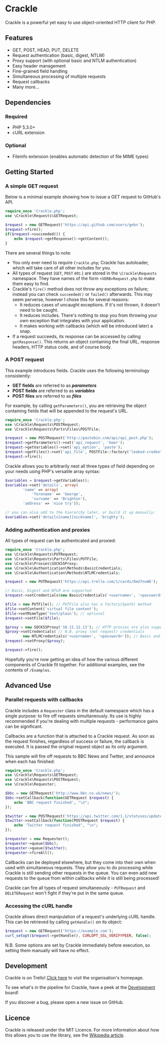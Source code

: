 # Crackle

Crackle is a powerful yet easy to use object-oriented HTTP client for PHP.

## Features

 - GET, POST, HEAD, PUT, DELETE
 - Request authentication (basic, digest, NTLM)
 - Proxy support (with optional basic and NTLM authentication)
 - Easy header management
 - Fine-grained field handling
 - Simultaneous processing of multiple requests
 - Request callbacks
 - Many more...

## Dependencies

### Required

 - PHP 5.3.0+
 - cURL extension

### Optional

 - Fileinfo extension (enables automatic detection of file MIME types)

## Getting Started

### A simple GET request

Below is a minimal example showing how to issue a GET request to GitHub's API.

````php
require_once 'Crackle.php';
use \Crackle\Requests\GETRequest;

$request = new GETRequest('https://api.github.com/users/gebn');
$request->fire();
if($request->succeeded()) {
	echo $request->getResponse()->getContent();
}
````

There are several things to note:

 - You only ever need to require `Crackle.php`; Crackle has autoloader, which will take care of all other includes for you.
 - All types of request (`GET`, `POST` etc.) are stored in the `\Crackle\Requests` namespace. They have names of the form `<VERB>Request.php` to make them easy to find.
 - Crackle's `fire()` method does not throw any exceptions on failure; instead you can check `succeeded()` or `failed()` afterwards. This may seem perverse, however I chose this for several reasons:
	- It reduces cases of uncaught exceptions. If it's not thrown, it doesn't need to be caught.
	- It reduces includes. There's nothing to stop you from throwing your own exception that integrates with your application.
	- It makes working with callbacks (which will be introduced later) a snap.
 - If a request succeeds, its response can be accessed by calling `getResponse()`. This returns an object containing the final URL, response headers, HTTP status code, and of course body.

### A POST request

This example introduces fields. Crackle uses the following terminology consistently:

 - **GET fields** are referred to as **_parameters_**
 - **POST fields** are referred to as **_variables_**
 - **POST files** are referred to as **_files_**

For example, by calling `getParameters()`, you are retrieving the object containing fields that will be appended to the request's URL.

````php
require_once 'Crackle.php';
use \Crackle\Requests\POSTRequest;
use \Crackle\Requests\Parts\Files\POSTFile;

$request = new POSTRequest('http://pastebin.com/api/api_post.php');
$request->getParameters()->set('api_request', 'beer');
$request->getVariables()->set('api_option', 'paste');
$request->getFiles()->set('api_file', POSTFile::factory('leaked-credentials.txt'));
$request->fire();
````

Crackle allows you to arbitrarily nest all three types of field depending on your needs using PHP's versatile array syntax:

````php
$variables = $request->getVariables();
$variables->set('details', array(
		'name' => array(
			'forename' => 'George',
			'surname' => 'Brighton'),
		'address' => 'nice try'));

// you can also add to the hierarchy later, or build it up manually:
$variables->set('details[name][nickname]', 'brighty');
````

### Adding authentication and proxies

All types of request can be authenticated and proxied:

````php
require_once 'Crackle.php';
use \Crackle\Requests\PUTRequest;
use \Crackle\Requests\Parts\Files\PUTFile;
use \Crackle\Proxies\SOCKS5Proxy;
use \Crackle\Authentication\Methods\BasicCredentials;
use \Crackle\Authentication\Methods\NTLMCredentials;

$request = new PUTRequest('https://api.trello.com/1/cards/OeU7nvW6');

// Basic, Digest and NTLM are supported
$request->setCredentials(new BasicCredentials('<username>', '<password>'));

$file = new PUTFile(); // PUTFile also has a factory($path) method
$file->setContent('virtual file content');
$file->setMimeType('text/plain'); // optional
$request->setFile($file);

$proxy = new SOCKS5Proxy('10.11.12.13'); // HTTP proxies are also supported
$proxy->setCredentials( // N.B. proxy (not request) credentials
		new NTLMCredentials('<username>', '<password>')); // Basic and NTLM supported
$request->setProxy($proxy);

$request->fire();
````

Hopefully you're now getting an idea of how the various different components of Crackle fit together. For additional examples, see the contents of `/Examples`.

## Advanced Use

### Parallel requests with callbacks

Crackle includes a `Requester` class in the default namespace which has a single purpose: to fire off requests simultaneously. Its use is highly recommended if you're dealing with multiple requests - performance gains can be significant.

Callbacks are a function that is attached to a Crackle request. As soon as the request finishes, regardless of success or failure, the callback is executed. It is passed the original request object as its only argument.

This sample will fire off requests to BBC News and Twitter, and announce when each has finished:

````php
require_once 'Crackle.php';
use \Crackle\Requests\GETRequest;
use \Crackle\Requests\POSTRequest;
use \Crackle\Requester;

$bbc = new GETRequest('http://www.bbc.co.uk/news/');
$bbc->setCallback(function(GETRequest $request) {
	echo 'BBC request finished', "\n";
});

$twitter = new POSTRequest('https://api.twitter.com/1.1/statuses/update');
$twitter->setCallback(function(POSTRequest $request) {
	echo 'Twitter request finished', "\n";
});

$requester = new Requester();
$requester->queue($bbc);
$requester->queue($twitter);
$requester->fireAll();
````

Callbacks can be deployed elsewhere, but they come into their own when used with simultaneous requests. They allow you to do processing while Crackle is still sending other requests in the queue. You can even add new requests to the queue from within callbacks while it is still being processed!

Crackle can fire all types of request simultaneously - `PUTRequest` and `DELETERequest` won't fight if they're put in the same queue.

### Accessing the cURL handle

Crackle allows direct manipulation of a request's underlying cURL handle. This can be retrieved by calling `getHandle()` on its object:

````php
$request = new GETRequest('https://example.com');
curl_setopt($request->getHandle(), CURLOPT_SSL_VERIFYPEER, false);
````

N.B. Some options are set by Crackle immediately before execution, so setting them manually will have no effect.

## Development

Crackle is on Trello! [Click here](https://trello.com/crackle) to visit the organisation's homepage.

To see what's in the pipeline for Crackle, have a peek at the [Development](https://trello.com/b/91q94waP/development) board!

If you discover a bug, please open a new issue on GitHub.

## Licence

Crackle is released under the MIT Licence. For more information about how this allows you to use the library, see the [Wikipedia article](http://en.wikipedia.org/wiki/MIT_License).